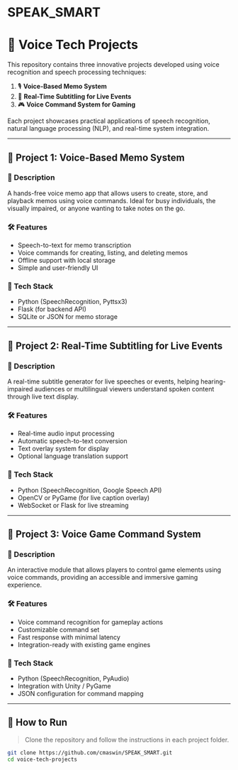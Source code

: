 # SPEAK_SMART
# 🧠 Voice Tech Projects

This repository contains three innovative projects developed using voice recognition and speech processing techniques:

1. 🎙️ **Voice-Based Memo System**
2. 📝 **Real-Time Subtitling for Live Events**
3. 🎮 **Voice Command System for Gaming**

Each project showcases practical applications of speech recognition, natural language processing (NLP), and real-time system integration.

---

## 📁 Project 1: Voice-Based Memo System

### 📌 Description
A hands-free voice memo app that allows users to create, store, and playback memos using voice commands. Ideal for busy individuals, the visually impaired, or anyone wanting to take notes on the go.

### 🛠 Features
- Speech-to-text for memo transcription
- Voice commands for creating, listing, and deleting memos
- Offline support with local storage
- Simple and user-friendly UI

### 🧰 Tech Stack
- Python (SpeechRecognition, Pyttsx3)
- Flask (for backend API)
- SQLite or JSON for memo storage

---

## 📁 Project 2: Real-Time Subtitling for Live Events

### 📌 Description
A real-time subtitle generator for live speeches or events, helping hearing-impaired audiences or multilingual viewers understand spoken content through live text display.

### 🛠 Features
- Real-time audio input processing
- Automatic speech-to-text conversion
- Text overlay system for display
- Optional language translation support

### 🧰 Tech Stack
- Python (SpeechRecognition, Google Speech API)
- OpenCV or PyGame (for live caption overlay)
- WebSocket or Flask for live streaming

---

## 📁 Project 3: Voice Game Command System

### 📌 Description
An interactive module that allows players to control game elements using voice commands, providing an accessible and immersive gaming experience.

### 🛠 Features
- Voice command recognition for gameplay actions
- Customizable command set
- Fast response with minimal latency
- Integration-ready with existing game engines

### 🧰 Tech Stack
- Python (SpeechRecognition, PyAudio)
- Integration with Unity / PyGame
- JSON configuration for command mapping

---

## 🚀 How to Run

> Clone the repository and follow the instructions in each project folder.

```bash
git clone https://github.com/cmaswin/SPEAK_SMART.git
cd voice-tech-projects
